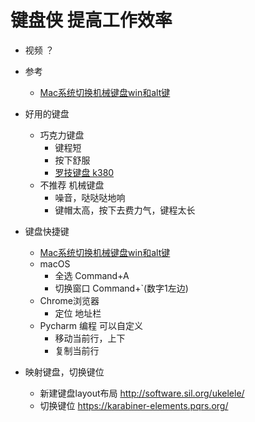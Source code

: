 
# 键盘侠 提高工作效率

- 视频 ？

- 参考
    - [Mac系统切换机械键盘win和alt键](https://www.jianshu.com/p/66922b2bc8c3)

- 好用的键盘
    - 巧克力键盘
        - 键程短
        - 按下舒服
        - [罗技键盘 k380](https://union-click.jd.com/jdc?e=&p=AyIGZRNTEgMSDlYfWyUCGgdQGVkWMlZYDUUEJVtXQhRZUAscSkIBR0RJHUlSSkkFSRxUVxZPRVJaRkFKSwlQWkxYW10LVlZqUlkbUxUHEAVWKyFNAlkDAAUadXt0RC5MJRxWFlopax0ZDiIGZRtaFAMWDlYfUhcyIgdWKw17AhMGVBpaFAEXDmUbWBwEFgJWE1gWMhIDXB5cEwAUBlMeXx0yFQdcKwtJUllfCk1YFAcaN2UbUxUHEAVWK1glMiIHZRhrV2wVAl1LUkBSQA9QTg8QCxNVBhhYRgoTV10TDkBREQMGGmsXAxMDXA%3D%3D)
    - 不推荐 机械键盘
        - 噪音，哒哒哒地响
        - 键帽太高，按下去费力气，键程太长

- 键盘快捷键
    - [Mac系统切换机械键盘win和alt键](https://www.jianshu.com/p/66922b2bc8c3)
    - macOS
        - 全选 Command+A
        - 切换窗口 Command+`(数字1左边)
    - Chrome浏览器
        - 定位 地址栏
    - Pycharm 编程 可以自定义
        - 移动当前行，上下
        - 复制当前行

- 映射键盘，切换键位
    - 新建键盘layout布局 http://software.sil.org/ukelele/
    - 切换键位 https://karabiner-elements.pqrs.org/